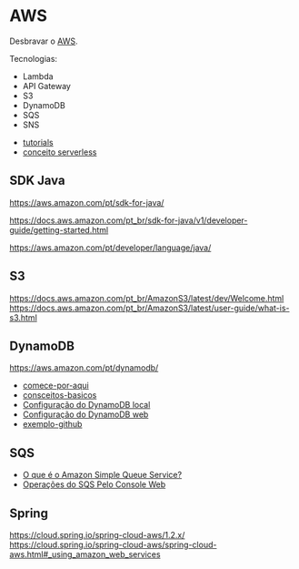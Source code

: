 # AWS

Desbravar o [AWS](https://docs.aws.amazon.com/).

Tecnologias:

+ Lambda
+ API Gateway
+ S3
+ DynamoDB
+ SQS
+ SNS


- [tutorials](https://aws.amazon.com/pt/getting-started/tutorials/)
- [conceito serverless](https://aws.amazon.com/pt/serverless/)


## SDK Java

https://aws.amazon.com/pt/sdk-for-java/

https://docs.aws.amazon.com/pt_br/sdk-for-java/v1/developer-guide/getting-started.html

https://aws.amazon.com/pt/developer/language/java/


## S3

https://docs.aws.amazon.com/pt_br/AmazonS3/latest/dev/Welcome.html
https://docs.aws.amazon.com/pt_br/AmazonS3/latest/user-guide/what-is-s3.html


## DynamoDB

https://aws.amazon.com/pt/dynamodb/

+ [comece-por-aqui](https://aws.amazon.com/pt/getting-started/tutorials/create-nosql-table/)
+ [consceitos-basicos](https://docs.aws.amazon.com/pt_br/amazondynamodb/latest/developerguide/GettingStarted.html)
+ [Configuração do DynamoDB local](https://docs.aws.amazon.com/pt_br/amazondynamodb/latest/developerguide/DynamoDBLocal.html)
+ [Configuração do DynamoDB web](https://docs.aws.amazon.com/pt_br/amazondynamodb/latest/developerguide/SettingUp.DynamoWebService.html)
+ [exemplo-github](https://github.com/awsdocs/aws-doc-sdk-examples/tree/master/javav2/example_code/dynamodb)


## SQS

- [O que é o Amazon Simple Queue Service?](https://docs.aws.amazon.com/pt_br/AWSSimpleQueueService/latest/SQSDeveloperGuide/welcome.html)
- [Operações do SQS Pelo Console Web](https://docs.aws.amazon.com/pt_br/AWSSimpleQueueService/latest/SQSDeveloperGuide/sqs-getting-started.html)


## Spring

https://cloud.spring.io/spring-cloud-aws/1.2.x/
https://cloud.spring.io/spring-cloud-aws/spring-cloud-aws.html#_using_amazon_web_services


